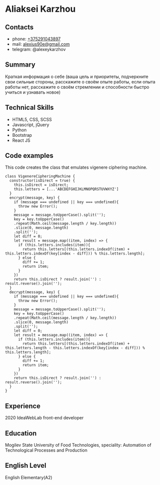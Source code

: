 
# Aliaksei Karzhou

## Contacts

* phone: [+375291043897](tel:+375291043897)
* mail: [alexius90e@gmail.com](mailto:alexius90e@gmail.com)
* telegram: @alexeykarzhov

## Summary

Краткая информация о себе (ваша цель и приоритеты, подчеркните свои сильные стороны, расскажите о своём опыте работы, если опыта работы нет, расскажите о своём стремлении и способности быстро учиться и узнавать новое)

## Technical Skills

* HTML5, CSS, SCSS
* Javascript, jQuery
* Python
* Bootstrap
* React JS

## Code examples

This code creates the class that emulates vigenere ciphering machine.

```
class VigenereCipheringMachine {
  constructor(isDirect = true) {
    this.isDirect = isDirect;
    this.letters = [...'ABCDEFGHIJKLMNOPQRSTUVWXYZ']
  }
  encrypt(message, key) {
    if (message === undefined || key === undefined){
      throw new Error();
    }
    message = message.toUpperCase().split('');
    key = key.toUpperCase()
    .repeat(Math.ceil(message.length / key.length))
    .slice(0, message.length)
    .split('');
    let diff = 0;
    let result = message.map((item, index) => {
      if (this.letters.includes(item)){
        return this.letters[(this.letters.indexOf(item) + this.letters.indexOf(key[index - diff])) % this.letters.length];
      } else {
        diff += 1;
        return item;
      }
    })
    return this.isDirect ? result.join('') : result.reverse().join('');
  }    
  decrypt(message, key) {
    if (message === undefined || key === undefined){
      throw new Error();
    }
    message = message.toUpperCase().split('');
    key = key.toUpperCase()
    .repeat(Math.ceil(message.length / key.length))
    .slice(0, message.length)
    .split('');
    let diff = 0;
    let result = message.map((item, index) => {
      if (this.letters.includes(item)){
        return this.letters[(this.letters.indexOf(item) + this.letters.length - this.letters.indexOf(key[index - diff])) % this.letters.length];
      } else {
        diff += 1;
        return item;
      }
    })
    return this.isDirect ? result.join('') : result.reverse().join('');
  }
}
```

## Experience

2020 IdeaWebLab front-end developer

## Education

Mogilev State University of Food Technologies, speciality: Automation of Technological Processes and Production

## English Level
English Elementary(A2)
